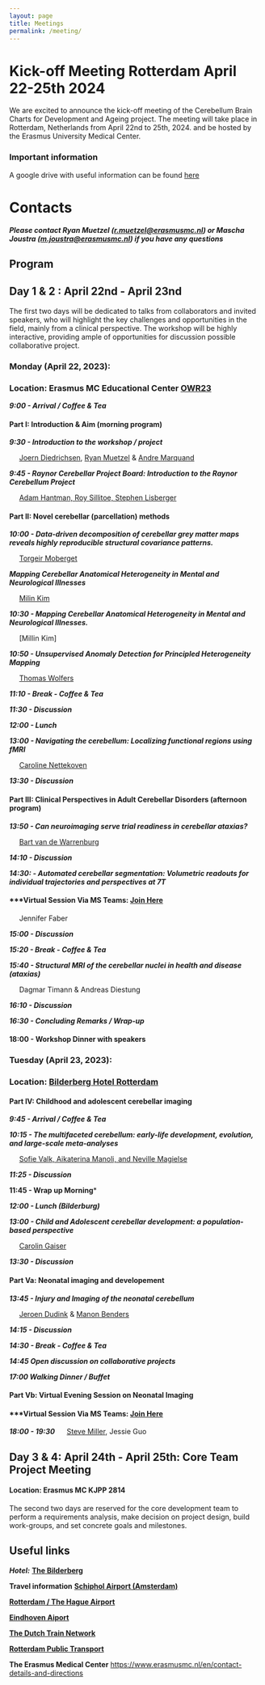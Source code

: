```yaml
---
layout: page
title: Meetings
permalink: /meeting/
---
```


# Kick-off Meeting Rotterdam April 22-25th 2024

We are excited to announce the kick-off meeting of the Cerebellum Brain Charts for Development and Ageing project. The meeting will take place in Rotterdam, Netherlands from April 22nd to 25th, 2024. and be hosted by the Erasmus University Medical Center.

### Important information
A google drive with useful information can be found [here](https://drive.google.com/drive/folders/1atA4N0wxGO_lveZtgQ5P41dzetIO9SWo?usp=share_link)

# Contacts
***Please contact Ryan Muetzel (r.muetzel@erasmusmc.nl) or Mascha Joustra (m.joustra@erasmusmc.nl) if you have any questions***

##  Program

## Day 1 & 2 : April 22nd - April 23nd
The first two days will be dedicated to talks from collaborators and invited speakers, who will highlight the key challenges and opportunities in the field, mainly from a clinical perspective. The workshop will be highly interactive, providing ample of opportunities for discussion possible collaborative project.


### Monday (April 22, 2023):
### Location: Erasmus MC Educational Center [OWR23](https://docs.google.com/document/d/1KV4qhkCm9aG-rslAImIEtPXYTgGXlbm-Ebe0LGQxqQ8/edit?usp=sharing)

***9:00 - Arrival / Coffee & Tea***

#### Part I: Introduction & Aim (morning program)

***9:30 - Introduction to the workshop / project***

&nbsp;&nbsp;&nbsp;&nbsp; [Joern Diedrichsen](https://diedrichsenlab.org), [Ryan Muetzel](https://ipni.nl/people/) & [Andre Marquand](https://www.ru.nl/en/people/marquand-a)

***9:45 - Raynor Cerebellar Project Board: Introduction to the Raynor Cerebellum Project***

&nbsp;&nbsp;&nbsp;&nbsp; [Adam Hantman, Roy Sillitoe, Stephen Lisberger](https://raynorcerebellumproject.org/our-team-2/)


#### Part II: Novel cerebellar (parcellation) methods


***10:00 - Data-driven decomposition of cerebellar grey matter maps reveals highly reproducible structural covariance patterns.***

&nbsp;&nbsp;&nbsp;&nbsp; [Torgeir Moberget](https://ous-research.no/home/brain-plasticity/Group+members/17879)

***Mapping Cerebellar Anatomical Heterogeneity in Mental and Neurological Illnesses***

&nbsp;&nbsp;&nbsp;&nbsp; [Milin Kim](https://scholar.google.com/citations?user=AFKkkOEAAAAJ&hl=en)

***10:30 - Mapping Cerebellar Anatomical Heterogeneity in Mental and Neurological Illnesses.***

&nbsp;&nbsp;&nbsp;&nbsp; [Millin Kim]


***10:50 - Unsupervised Anomaly Detection for Principled Heterogeneity Mapping***

&nbsp;&nbsp;&nbsp;&nbsp; [Thomas Wolfers](https://www.thomaswolfers.com)

***11:10 - Break - Coffee & Tea***

***11:30 - Discussion***

***12:00 - Lunch***

***13:00 - Navigating the cerebellum: Localizing functional regions using fMRI***

&nbsp;&nbsp;&nbsp;&nbsp; [Caroline Nettekoven](https://www.caroline-nettekoven.com)

***13:30 - Discussion***

#### Part III: Clinical Perspectives in Adult Cerebellar Disorders (afternoon program)

***13:50 - Can neuroimaging serve trial readiness in cerebellar ataxias?***

&nbsp;&nbsp;&nbsp;&nbsp; [Bart van de Warrenburg](https://www.radboudumc.nl/en/people/bart-van-de-warrenburg)

***14:10 - Discussion***

***14:30: - Automated cerebellar segmentation:  Volumetric readouts for individual trajectories and perspectives at 7T***

####    ***Virtual Session Via MS Teams:  [Join Here](https://teams.microsoft.com/l/meetup-join/19%3ameeting_NjY4NzgzYWUtOTk4ZC00YzNhLTgzNzAtNDY2OTA0MTg5NTJk%40thread.v2/0?context=%7b%22Tid%22%3a%22526638ba-6af3-4b0f-a532-a1a511f4ac80%22%2c%22Oid%22%3a%221963977f-3b1c-491d-bf81-a9081d9415fb%22%7d)

&nbsp;&nbsp;&nbsp;&nbsp; Jennifer Faber


***15:00 - Discussion***

***15:20 - Break - Coffee & Tea***

***15:40 - Structural MRI of the cerebellar nuclei in health and disease (ataxias)***

&nbsp;&nbsp;&nbsp;&nbsp; Dagmar Timann & Andreas Diestung

***16:10 - Discussion***

***16:30 - Concluding Remarks / Wrap-up***

#### 18:00 - Workshop Dinner with speakers

### Tuesday (April 23, 2023):
### Location: [Bilderberg Hotel Rotterdam](https://www.bilderberg.nl/rotterdam/parkhotel-rotterdam/)
#### Part IV: Childhood and adolescent cerebellar imaging

***9:45 - Arrival / Coffee & Tea***

***10:15 - The multifaceted cerebellum: early-life development, evolution, and large-scale meta-analyses***

&nbsp;&nbsp;&nbsp;&nbsp;  [Sofie Valk, Aikaterina Manoli, and Neville Magielse](https://cng-lab.github.io)

***11:25 - Discussion***

**11:45 - Wrap up Morning***

***12:00 - Lunch (Bilderburg)***

***13:00 - Child and Adolescent cerebellar development: a population-based perspective***

&nbsp;&nbsp;&nbsp;&nbsp;  [Carolin Gaiser](https://neuro.nl/person/Carolin-Gaiser)

***13:30 - Discussion***

#### Part Va: Neonatal imaging and developement

***13:45 - Injury and Imaging of the neonatal cerebellum***

&nbsp;&nbsp;&nbsp;&nbsp; [Jeroen Dudink](https://www.umcutrecht.nl/en/research/researchers/dudink-jeroen-j) & [Manon Benders](https://www.umcutrecht.nl/en/research/researchers/benders-manon-mjnl)

***14:15 - Discussion***

***14:30 - Break - Coffee & Tea***

***14:45 Open discussion on collaborative projects***

***17:00 Walking Dinner / Buffet***

#### Part Vb: Virtual Evening Session on Neonatal Imaging

#### ***Virtual Session Via MS Teams:  [Join Here](https://teams.microsoft.com/l/meetup-join/19:meeting_MzI5ODgxNDctNzJmMC00YjFmLWFjZWItYWUxZTIxZjMyNzM2@thread.v2/0?context=%7B%22Tid%22:%22526638ba-6af3-4b0f-a532-a1a511f4ac80%22,%22Oid%22:%221963977f-3b1c-491d-bf81-a9081d9415fb%22%7D)

***18:00 - 19:30***
&nbsp;&nbsp;&nbsp;&nbsp; [Steve Miller](https://bcchr.ca/spmiller), Jessie Guo

## Day 3 & 4: April 24th - April 25th: Core Team Project Meeting
#### Location: Erasmus MC KJPP 2814

The second two days are reserved for the core development team to perform a requirements analysis, make decision on project design, build work-groups, and set concrete goals and milestones.


## Useful links

***Hotel:***
[**The Bilderberg**](https://www.bilderberg.nl/rotterdam/parkhotel-rotterdam/?gad_source=1&gclid=Cj0KCQjwk6SwBhDPARIsAJ59GweYJkZfFLxgp_gkx68tNO-EsbYh8WrbTk9fw7dGhyQJGAILiObFzn4aAjPAEALw_wcB)

**Travel information**
[**Schiphol Airport (Amsterdam)**](https://www.schiphol.nl/en)

[**Rotterdam / The Hague Airport**](https://www.rotterdamthehagueairport.nl/parkeren/?gclid=CjwKCAiAq4KuBhA6EiwArMAw1NErmZv2rgImTr3OkDzulnqIjLc2JmIDeAf4cbkKjtW0qmjcmj20vxoCjdYQAvD_BwE)

[**Eindhoven Aiport**](https://www.eindhovenairport.nl/en)

[**The Dutch Train Network**](https://www.ns.nl/en)

[**Rotterdam Public Transport**](https://9292.nl/en)

**The Erasmus Medical Center**
https://www.erasmusmc.nl/en/contact-details-and-directions

